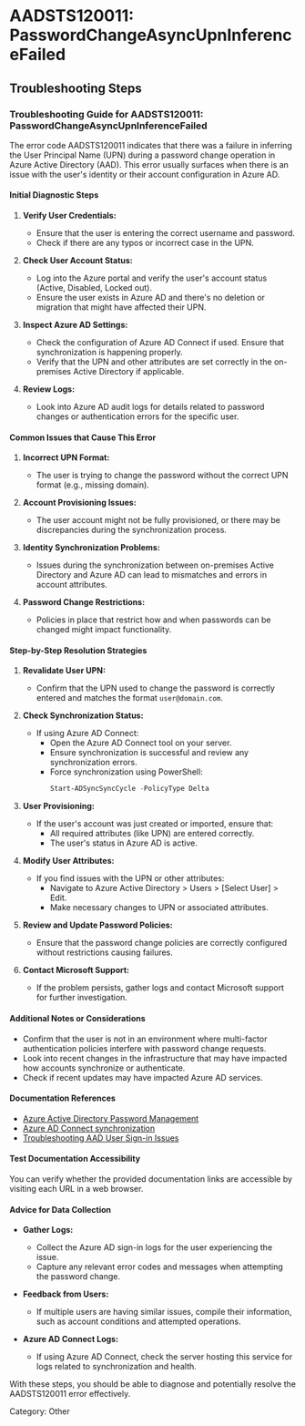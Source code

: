 # AADSTS120011: PasswordChangeAsyncUpnInferenceFailed


## Troubleshooting Steps
### Troubleshooting Guide for AADSTS120011: PasswordChangeAsyncUpnInferenceFailed

The error code AADSTS120011 indicates that there was a failure in inferring the User Principal Name (UPN) during a password change operation in Azure Active Directory (AAD). This error usually surfaces when there is an issue with the user's identity or their account configuration in Azure AD.

#### Initial Diagnostic Steps
1. **Verify User Credentials:**
   - Ensure that the user is entering the correct username and password.
   - Check if there are any typos or incorrect case in the UPN.

2. **Check User Account Status:**
   - Log into the Azure portal and verify the user's account status (Active, Disabled, Locked out).
   - Ensure the user exists in Azure AD and there's no deletion or migration that might have affected their UPN.

3. **Inspect Azure AD Settings:**
   - Check the configuration of Azure AD Connect if used. Ensure that synchronization is happening properly.
   - Verify that the UPN and other attributes are set correctly in the on-premises Active Directory if applicable.

4. **Review Logs:**
   - Look into Azure AD audit logs for details related to password changes or authentication errors for the specific user. 

#### Common Issues that Cause This Error
1. **Incorrect UPN Format:**
   - The user is trying to change the password without the correct UPN format (e.g., missing domain).
  
2. **Account Provisioning Issues:**
   - The user account might not be fully provisioned, or there may be discrepancies during the synchronization process.

3. **Identity Synchronization Problems:**
   - Issues during the synchronization between on-premises Active Directory and Azure AD can lead to mismatches and errors in account attributes.

4. **Password Change Restrictions:**
   - Policies in place that restrict how and when passwords can be changed might impact functionality.

#### Step-by-Step Resolution Strategies
1. **Revalidate User UPN:**
   - Confirm that the UPN used to change the password is correctly entered and matches the format `user@domain.com`.

2. **Check Synchronization Status:**
   - If using Azure AD Connect:
     - Open the Azure AD Connect tool on your server.
     - Ensure synchronization is successful and review any synchronization errors.
     - Force synchronization using PowerShell: 
       ```powershell
       Start-ADSyncSyncCycle -PolicyType Delta
       ```

3. **User Provisioning:**
   - If the user's account was just created or imported, ensure that:
     - All required attributes (like UPN) are entered correctly.
     - The user's status in Azure AD is active.

4. **Modify User Attributes:**
   - If you find issues with the UPN or other attributes:
     - Navigate to Azure Active Directory > Users > [Select User] > Edit.
     - Make necessary changes to UPN or associated attributes.

5. **Review and Update Password Policies:**
   - Ensure that the password change policies are correctly configured without restrictions causing failures.
   
6. **Contact Microsoft Support:**
   - If the problem persists, gather logs and contact Microsoft support for further investigation.

#### Additional Notes or Considerations
- Confirm that the user is not in an environment where multi-factor authentication policies interfere with password change requests.
- Look into recent changes in the infrastructure that may have impacted how accounts synchronize or authenticate.
- Check if recent updates may have impacted Azure AD services.

#### Documentation References
- [Azure Active Directory Password Management](https://docs.microsoft.com/en-us/azure/active-directory/authentication/concept-password-management)
- [Azure AD Connect synchronization](https://docs.microsoft.com/en-us/azure/active-directory/hybrid/whatis-hybrid-identity)
- [Troubleshooting AAD User Sign-in Issues](https://docs.microsoft.com/en-us/azure/active-directory/enterprise-users/groups/active-directory-aad-groups)

#### Test Documentation Accessibility 
You can verify whether the provided documentation links are accessible by visiting each URL in a web browser.

#### Advice for Data Collection
- **Gather Logs:**
  - Collect the Azure AD sign-in logs for the user experiencing the issue.
  - Capture any relevant error codes and messages when attempting the password change.
  
- **Feedback from Users:**
  - If multiple users are having similar issues, compile their information, such as account conditions and attempted operations.

- **Azure AD Connect Logs:**
  - If using Azure AD Connect, check the server hosting this service for logs related to synchronization and health. 

With these steps, you should be able to diagnose and potentially resolve the AADSTS120011 error effectively.

Category: Other